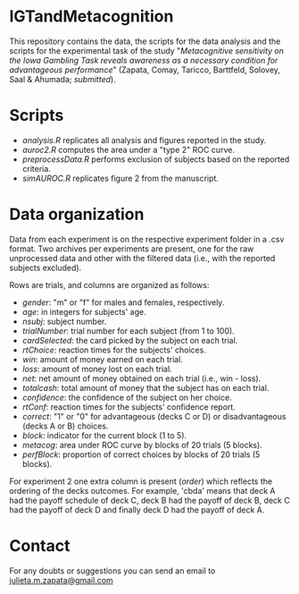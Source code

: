 # IGTandMetacognition
This repository contains the data, the scripts for the data analysis and the scripts for the experimental task of the study "_Metacognitive sensitivity on the Iowa Gambling Task reveals awareness as a necessary condition for advantageous performance_" (Zapata, Comay, Taricco, Barttfeld, Solovey, Saal & Ahumada; _submitted_). 

# Scripts
* _analysis.R_ replicates all analysis and figures reported in the study. 
* _auroc2.R_ computes the area under a "type 2" ROC curve. 
* _preprocessData.R_ performs exclusion of subjects based on the reported criteria. 
* _simAUROC.R_ replicates figure 2 from the manuscript. 

# Data organization 
Data from each experiment is on the respective experiment folder in a .csv format. Two archives per experiments are present, one for the raw unprocessed data and other with the filtered data (i.e., with the reported subjects excluded).

Rows are trials, and columns are organized as follows: 
* _gender_: "m" or "f" for males and females, respectively.
* _age_: in integers for subjects' age.
* _nsubj_: subject number.
* _trialNumber_: trial number for each subject (from 1 to 100).
* _cardSelected_: the card picked by the subject on each trial.
* _rtChoice_: reaction times for the subjects' choices.
* _win_: amount of money earned on each trial.
* _loss_: amount of money lost on each trial.
* _net_: net amount of money obtained on each trial (i.e., win - loss).
* _totalcash_: total amount of money that the subject has on each trial. 
* _confidence_: the confidence of the subject on her choice.
* _rtConf_: reaction times for the subjects' confidence report.
* _correct_: "1" or "0" for advantageous (decks C or D) or disadvantageous (decks A or B) choices.
* _block_: indicator for the current block (1 to 5). 
* _metacog_: area under ROC curve by blocks of 20 trials (5 blocks).
* _perfBlock_: proportion of correct choices by blocks of 20 trials (5 blocks).

For experiment 2 one extra column is present (_order_) which reflects the ordering of the decks outcomes. For example, 'cbda' means that deck A had the payoff schedule of deck C, deck B had the payoff of deck B, deck C had the payoff of deck D and finally deck D had the payoff of deck A. 

# Contact
For any doubts or suggestions you can send an email to julieta.m.zapata@gmail.com 

